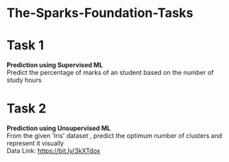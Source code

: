 # The-Sparks-Foundation-Tasks

# Task 1
**Prediction using Supervised ML**<br>
Predict the percentage of marks of an student based on the number of study hours

# Task 2
**Prediction using Unsupervised ML**<br>
From the given 'Iris' dataset , predict the optimum number of clusters and represent it visually<br>
Data Link: https://bit.ly/3kXTdox
